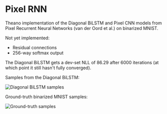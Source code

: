 # Pixel RNN

Theano implementation of the Diagonal BiLSTM and Pixel CNN models from Pixel Recurrent Neural Networks (van der Oord et al.) on binarized MNIST.

Not yet implemented:
- Residual connections
- 256-way softmax output

The Diagonal BiLSTM gets a dev-set NLL of 86.29 after 6000 iterations (at which point it still hasn't fully converged).

Samples from the Diagonal BiLSTM:

![Diagonal BiLSTM samples](https://raw.githubusercontent.com/igul222/pixel_rnn/master/samples.jpg)

Ground-truth binarized MNIST samples:

![Ground-truth samples](https://raw.githubusercontent.com/igul222/pixel_rnn/master/groundtruth.jpg)